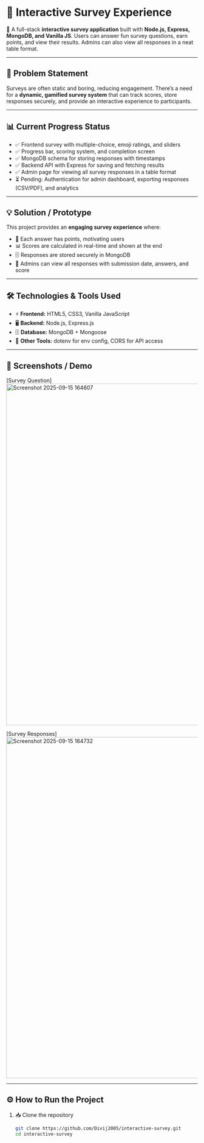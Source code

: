 # 📝 Interactive Survey Experience  

🚀 A full-stack **interactive survey application** built with **Node.js, Express, MongoDB, and Vanilla JS**. Users can answer fun survey questions, earn points, and view their results. Admins can also view all responses in a neat table format.  

---

## 📝 Problem Statement  
Surveys are often static and boring, reducing engagement. There’s a need for a **dynamic, gamified survey system** that can track scores, store responses securely, and provide an interactive experience to participants.  

---

## 📊 Current Progress Status  
- ✅ Frontend survey with multiple-choice, emoji ratings, and sliders  
- ✅ Progress bar, scoring system, and completion screen  
- ✅ MongoDB schema for storing responses with timestamps  
- ✅ Backend API with Express for saving and fetching results  
- ✅ Admin page for viewing all survey responses in a table format  
- ⏳ Pending: Authentication for admin dashboard, exporting responses (CSV/PDF), and analytics  

---

## 💡 Solution / Prototype  
This project provides an **engaging survey experience** where:  
- 🎯 Each answer has points, motivating users  
- 📊 Scores are calculated in real-time and shown at the end  
- 🗄️ Responses are stored securely in MongoDB  
- 📑 Admins can view all responses with submission date, answers, and score  

---

## 🛠️ Technologies & Tools Used  
- ⚡ **Frontend:** HTML5, CSS3, Vanilla JavaScript  
- 🖥️ **Backend:** Node.js, Express.js  
- 🗄️ **Database:** MongoDB + Mongoose  
- 🔑 **Other Tools:** dotenv for env config, CORS for API access  

---

## 📸 Screenshots / Demo  
[Survey Question]
<img width="1655" height="898" alt="Screenshot 2025-09-15 164607" src="https://github.com/user-attachments/assets/1d5d1a6d-7943-4594-8b1e-46e6a85147bc" />

[Survey Responses]
<img width="1916" height="897" alt="Screenshot 2025-09-15 164732" src="https://github.com/user-attachments/assets/04933622-70bf-4000-8b8a-cf700189b30d" />

---

## ⚙️ How to Run the Project  

1. 📥 Clone the repository  
   ```bash
   git clone https://github.com/Divij2005/interactive-survey.git
   cd interactive-survey
